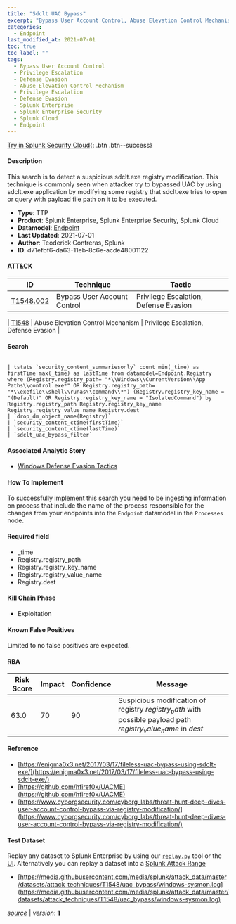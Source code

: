 ```yaml
---
title: "Sdclt UAC Bypass"
excerpt: "Bypass User Account Control, Abuse Elevation Control Mechanism"
categories:
  - Endpoint
last_modified_at: 2021-07-01
toc: true
toc_label: ""
tags:
  - Bypass User Account Control
  - Privilege Escalation
  - Defense Evasion
  - Abuse Elevation Control Mechanism
  - Privilege Escalation
  - Defense Evasion
  - Splunk Enterprise
  - Splunk Enterprise Security
  - Splunk Cloud
  - Endpoint
---
```




[Try in Splunk Security Cloud](https://www.splunk.com/en_us/cyber-security.html){: .btn .btn--success}

#### Description

This search is to detect a suspicious sdclt.exe registry modification. This technique is commonly seen when attacker try to bypassed UAC by using sdclt.exe application by modifying some registry that sdclt.exe tries to open or query with payload file path on it to be executed.

- **Type**: TTP
- **Product**: Splunk Enterprise, Splunk Enterprise Security, Splunk Cloud
- **Datamodel**: [Endpoint](https://docs.splunk.com/Documentation/CIM/latest/User/Endpoint)
- **Last Updated**: 2021-07-01
- **Author**: Teoderick Contreras, Splunk
- **ID**: d71efbf6-da63-11eb-8c6e-acde48001122


#### ATT&CK

| ID          | Technique   | Tactic         |
| ----------- | ----------- |--------------- |
| [T1548.002](https://attack.mitre.org/techniques/T1548/002/) | Bypass User Account Control | Privilege Escalation, Defense Evasion |



| [T1548](https://attack.mitre.org/techniques/T1548/) | Abuse Elevation Control Mechanism | Privilege Escalation, Defense Evasion |





#### Search

```

| tstats `security_content_summariesonly` count min(_time) as firstTime max(_time) as lastTime from datamodel=Endpoint.Registry where (Registry.registry_path= "*\\Windows\\CurrentVersion\\App Paths\\control.exe*" OR Registry.registry_path= "*\\exefile\\shell\\runas\\command\\*") (Registry.registry_key_name = "(Default)" OR Registry.registry_key_name = "IsolatedCommand") by Registry.registry_path Registry.registry_key_name Registry.registry_value_name Registry.dest 
| `drop_dm_object_name(Registry)` 
| `security_content_ctime(firstTime)` 
| `security_content_ctime(lastTime)` 
| `sdclt_uac_bypass_filter`
```

#### Associated Analytic Story
* [Windows Defense Evasion Tactics](/stories/windows_defense_evasion_tactics)


#### How To Implement
To successfully implement this search you need to be ingesting information on process that include the name of the process responsible for the changes from your endpoints into the `Endpoint` datamodel in the `Processes` node.

#### Required field
* _time
* Registry.registry_path
* Registry.registry_key_name
* Registry.registry_value_name
* Registry.dest


#### Kill Chain Phase
* Exploitation


#### Known False Positives
Limited to no false positives are expected.


#### RBA

| Risk Score  | Impact      | Confidence   | Message      |
| ----------- | ----------- |--------------|--------------|
| 63.0 | 70 | 90 | Suspicious modification of registry $registry_path$ with possible payload path $registry_value_name$ in $dest$ |




#### Reference

* [https://enigma0x3.net/2017/03/17/fileless-uac-bypass-using-sdclt-exe/](https://enigma0x3.net/2017/03/17/fileless-uac-bypass-using-sdclt-exe/)
* [https://github.com/hfiref0x/UACME](https://github.com/hfiref0x/UACME)
* [https://www.cyborgsecurity.com/cyborg_labs/threat-hunt-deep-dives-user-account-control-bypass-via-registry-modification/](https://www.cyborgsecurity.com/cyborg_labs/threat-hunt-deep-dives-user-account-control-bypass-via-registry-modification/)



#### Test Dataset
Replay any dataset to Splunk Enterprise by using our [`replay.py`](https://github.com/splunk/attack_data#using-replaypy) tool or the [UI](https://github.com/splunk/attack_data#using-ui).
Alternatively you can replay a dataset into a [Splunk Attack Range](https://github.com/splunk/attack_range#replay-dumps-into-attack-range-splunk-server)

* [https://media.githubusercontent.com/media/splunk/attack_data/master/datasets/attack_techniques/T1548/uac_bypass/windows-sysmon.log](https://media.githubusercontent.com/media/splunk/attack_data/master/datasets/attack_techniques/T1548/uac_bypass/windows-sysmon.log)


[*source*](https://github.com/splunk/security_content/tree/develop/detections/endpoint/sdclt_uac_bypass.yml) \| *version*: **1**